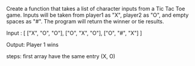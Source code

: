Create a function that takes a list of character inputs from a Tic Tac Toe game.
Inputs will be taken from player1 as "X", player2 as "O", and empty spaces as "#".
The program will return the winner or tie results.

Input : 
[
["X", "O", "O"],
["O", "X", "O"],
["O", "#", "X"]
]

Output:
Player 1 wins

steps:
    first array have the same entry (X, O)